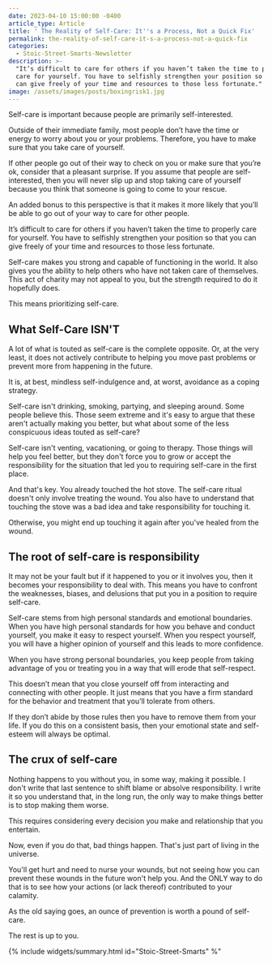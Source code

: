 ```yaml
---
date: 2023-04-10 15:00:00 -0400
article_type: Article
title: ' The Reality of Self-Care: It''s a Process, Not a Quick Fix'
permalink: the-reality-of-self-care-it-s-a-process-not-a-quick-fix
categories:
  - Stoic-Street-Smarts-Newsletter
description: >-
  "It’s difficult to care for others if you haven’t taken the time to properly
  care for yourself. You have to selfishly strengthen your position so that you
  can give freely of your time and resources to those less fortunate."
image: /assets/images/posts/boxingrisk1.jpg
---
```

Self-care is important because people are primarily self-interested.

Outside of their immediate family, most people don’t have the time or energy to worry about you or your problems. Therefore, you have to make sure that you take care of yourself.

If other people go out of their way to check on you or make sure that you’re ok, consider that a pleasant surprise. If you assume that people are self-interested, then you will never slip up and stop taking care of yourself because you think that someone is going to come to your rescue.

An added bonus to this perspective is that it makes it more likely that you’ll be able to go out of your way to care for other people.

It’s difficult to care for others if you haven’t taken the time to properly care for yourself. You have to selfishly strengthen your position so that you can give freely of your time and resources to those less fortunate.

Self-care makes you strong and capable of functioning in the world. It also gives you the ability to help others who have not taken care of themselves. This act of charity may not appeal to you, but the strength required to do it hopefully does.

This means prioritizing self-care.

## What Self-Care ISN'T

A lot of what is touted as self-care is the complete opposite. Or, at the very least, it does not actively contribute to helping you move past problems or prevent more from happening in the future.

It is, at best, mindless self-indulgence and, at worst, avoidance as a coping strategy.

Self-care isn't drinking, smoking, partying, and sleeping around. Some people believe this. Those seem extreme and it's easy to argue that these aren't actually making you better, but what about some of the less conspicuous ideas touted as self-care?

Self-care isn't venting, vacationing, or going to therapy. Those things will help you feel better, but they don't force you to grow or accept the responsibility for the situation that led you to requiring self-care in the first place.

And that's key. You already touched the hot stove. The self-care ritual doesn't only involve treating the wound. You also have to understand that touching the stove was a bad idea and take responsibility for touching it.

Otherwise, you might end up touching it again after you've healed from the wound.

## The root of self-care is responsibility

It may not be your fault but if it happened to you or it involves you, then it becomes your responsibility to deal with. This means you have to confront the weaknesses, biases, and delusions that put you in a position to require self-care.

Self-care stems from high personal standards and emotional boundaries. When you have high personal standards for how you behave and conduct yourself, you make it easy to respect yourself. When you respect yourself, you will have a higher opinion of yourself and this leads to more confidence.

When you have strong personal boundaries, you keep people from taking advantage of you or treating you in a way that will erode that self-respect.

This doesn’t mean that you close yourself off from interacting and connecting with other people. It just means that you have a firm standard for the behavior and treatment that you’ll tolerate from others.

If they don’t abide by those rules then you have to remove them from your life. If you do this on a consistent basis, then your emotional state and self-esteem will always be optimal.

## The crux of self-care

Nothing happens to you without you, in some way, making it possible. I don't write that last sentence to shift blame or absolve responsibility. I write it so you understand that, in the long run, the only way to make things better is to stop making them worse.

This requires considering every decision you make and relationship that you entertain.

Now, even if you do that, bad things happen. That's just part of living in the universe.

You'll get hurt and need to nurse your wounds, but not seeing how you can prevent these wounds in the future won't help you. And the ONLY way to do that is to see how your actions (or lack thereof) contributed to your calamity.

As the old saying goes, an ounce of prevention is worth a pound of self-care.

The rest is up to you.

\{% include widgets/summary.html id="Stoic-Street-Smarts" %"